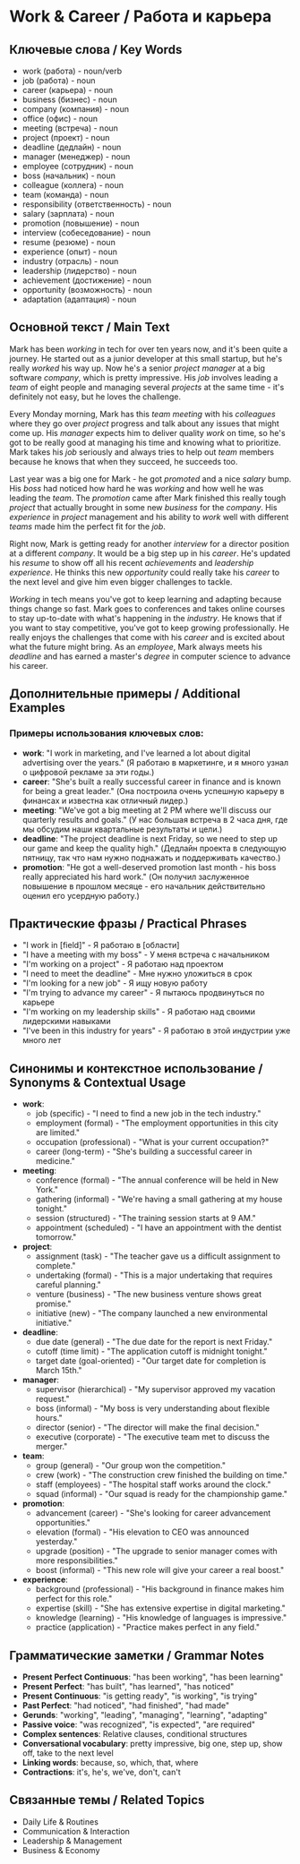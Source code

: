 # Work & Career / Работа и карьера

## Ключевые слова / Key Words
- work (работа) - noun/verb
- job (работа) - noun
- career (карьера) - noun
- business (бизнес) - noun
- company (компания) - noun
- office (офис) - noun
- meeting (встреча) - noun
- project (проект) - noun
- deadline (дедлайн) - noun
- manager (менеджер) - noun
- employee (сотрудник) - noun
- boss (начальник) - noun
- colleague (коллега) - noun
- team (команда) - noun
- responsibility (ответственность) - noun
- salary (зарплата) - noun
- promotion (повышение) - noun
- interview (собеседование) - noun
- resume (резюме) - noun
- experience (опыт) - noun
- industry (отрасль) - noun
- leadership (лидерство) - noun
- achievement (достижение) - noun
- opportunity (возможность) - noun
- adaptation (адаптация) - noun

## Основной текст / Main Text

Mark has been *working* in tech for over ten years now, and it's been quite a journey. He started out as a junior developer at this small startup, but he's really *worked* his way up. Now he's a senior *project* *manager* at a big software *company*, which is pretty impressive. His *job* involves leading a *team* of eight people and managing several *projects* at the same time - it's definitely not easy, but he loves the challenge.

Every Monday morning, Mark has this *team* *meeting* with his *colleagues* where they go over *project* progress and talk about any issues that might come up. His *manager* expects him to deliver quality *work* on time, so he's got to be really good at managing his time and knowing what to prioritize. Mark takes his *job* seriously and always tries to help out *team* members because he knows that when they succeed, he succeeds too.

Last year was a big one for Mark - he got *promoted* and a nice *salary* bump. His *boss* had noticed how hard he was *working* and how well he was leading the *team*. The *promotion* came after Mark finished this really tough *project* that actually brought in some new *business* for the *company*. His *experience* in *project* management and his ability to *work* well with different *teams* made him the perfect fit for the *job*.

Right now, Mark is getting ready for another *interview* for a director position at a different *company*. It would be a big step up in his *career*. He's updated his *resume* to show off all his recent *achievements* and *leadership* *experience*. He thinks this new *opportunity* could really take his *career* to the next level and give him even bigger challenges to tackle.

*Working* in tech means you've got to keep learning and adapting because things change so fast. Mark goes to conferences and takes online courses to stay up-to-date with what's happening in the *industry*. He knows that if you want to stay competitive, you've got to keep growing professionally. He really enjoys the challenges that come with his *career* and is excited about what the future might bring. As an *employee*, Mark always meets his *deadline* and has earned a master's *degree* in computer science to advance his career.

## Дополнительные примеры / Additional Examples

### Примеры использования ключевых слов:
- **work**: "I work in marketing, and I've learned a lot about digital advertising over the years." (Я работаю в маркетинге, и я много узнал о цифровой рекламе за эти годы.)
- **career**: "She's built a really successful career in finance and is known for being a great leader." (Она построила очень успешную карьеру в финансах и известна как отличный лидер.)
- **meeting**: "We've got a big meeting at 2 PM where we'll discuss our quarterly results and goals." (У нас большая встреча в 2 часа дня, где мы обсудим наши квартальные результаты и цели.)
- **deadline**: "The project deadline is next Friday, so we need to step up our game and keep the quality high." (Дедлайн проекта в следующую пятницу, так что нам нужно поднажать и поддерживать качество.)
- **promotion**: "He got a well-deserved promotion last month - his boss really appreciated his hard work." (Он получил заслуженное повышение в прошлом месяце - его начальник действительно оценил его усердную работу.)

## Практические фразы / Practical Phrases

- "I work in [field]" - Я работаю в [области]
- "I have a meeting with my boss" - У меня встреча с начальником
- "I'm working on a project" - Я работаю над проектом
- "I need to meet the deadline" - Мне нужно уложиться в срок
- "I'm looking for a new job" - Я ищу новую работу
- "I'm trying to advance my career" - Я пытаюсь продвинуться по карьере
- "I'm working on my leadership skills" - Я работаю над своими лидерскими навыками
- "I've been in this industry for years" - Я работаю в этой индустрии уже много лет

## Синонимы и контекстное использование / Synonyms & Contextual Usage

- **work**: 
  - job (specific) - "I need to find a new job in the tech industry."
  - employment (formal) - "The employment opportunities in this city are limited."
  - occupation (professional) - "What is your current occupation?"
  - career (long-term) - "She's building a successful career in medicine."
- **meeting**: 
  - conference (formal) - "The annual conference will be held in New York."
  - gathering (informal) - "We're having a small gathering at my house tonight."
  - session (structured) - "The training session starts at 9 AM."
  - appointment (scheduled) - "I have an appointment with the dentist tomorrow."
- **project**: 
  - assignment (task) - "The teacher gave us a difficult assignment to complete."
  - undertaking (formal) - "This is a major undertaking that requires careful planning."
  - venture (business) - "The new business venture shows great promise."
  - initiative (new) - "The company launched a new environmental initiative."
- **deadline**: 
  - due date (general) - "The due date for the report is next Friday."
  - cutoff (time limit) - "The application cutoff is midnight tonight."
  - target date (goal-oriented) - "Our target date for completion is March 15th."
- **manager**: 
  - supervisor (hierarchical) - "My supervisor approved my vacation request."
  - boss (informal) - "My boss is very understanding about flexible hours."
  - director (senior) - "The director will make the final decision."
  - executive (corporate) - "The executive team met to discuss the merger."
- **team**: 
  - group (general) - "Our group won the competition."
  - crew (work) - "The construction crew finished the building on time."
  - staff (employees) - "The hospital staff works around the clock."
  - squad (informal) - "Our squad is ready for the championship game."
- **promotion**: 
  - advancement (career) - "She's looking for career advancement opportunities."
  - elevation (formal) - "His elevation to CEO was announced yesterday."
  - upgrade (position) - "The upgrade to senior manager comes with more responsibilities."
  - boost (informal) - "This new role will give your career a real boost."
- **experience**: 
  - background (professional) - "His background in finance makes him perfect for this role."
  - expertise (skill) - "She has extensive expertise in digital marketing."
  - knowledge (learning) - "His knowledge of languages is impressive."
  - practice (application) - "Practice makes perfect in any field."

## Грамматические заметки / Grammar Notes

- **Present Perfect Continuous**: "has been working", "has been learning"
- **Present Perfect**: "has built", "has learned", "has noticed"
- **Present Continuous**: "is getting ready", "is working", "is trying"
- **Past Perfect**: "had noticed", "had finished", "had made"
- **Gerunds**: "working", "leading", "managing", "learning", "adapting"
- **Passive voice**: "was recognized", "is expected", "are required"
- **Complex sentences**: Relative clauses, conditional structures
- **Conversational vocabulary**: pretty impressive, big one, step up, show off, take to the next level
- **Linking words**: because, so, which, that, where
- **Contractions**: it's, he's, we've, don't, can't

## Связанные темы / Related Topics

- Daily Life & Routines
- Communication & Interaction
- Leadership & Management
- Business & Economy
